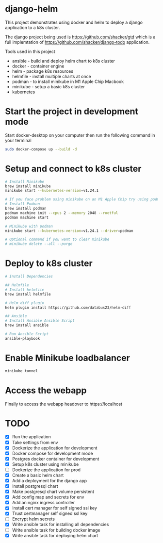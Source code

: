 # django-helm

This project demonstrates using docker and helm to deploy a django application to a k8s cluster.

The django project being used is https://github.com/shacker/gtd which is a full implemtation of https://github.com/shacker/django-todo application.

Tools used in this project
- ansible - build and deploy helm chart to k8s cluster
- docker - container engine
- helm - package k8s resources
- helmfile - install multiple charts at once
- podman - to install minikube in M1 Apple Chip Macbook
- minikube - setup a basic k8s cluster
- kubernetes

# Start the project in development mode

Start docker-desktop on your computer then run the following command in your terminal

```bash
sudo docker-compose up --build -d
```

# Setup and connect to k8s cluster
```bash
# Install Minikube
brew install minikube
minikube start --kubernetes-version=v1.24.1

# If you face problem using minikube on an M1 Apple Chip try using podman
# Install Podman
brew install podman
podman machine init --cpus 2 --memory 2048 --rootful
podman machine start

# Minikube with podman
minikube start --kubernetes-version=v1.24.1 --driver=podman

# Optional command if you want to clear minikube
# minikube delete --all --purge
```
# Deploy to k8s cluster
```bash
# Install Dependencies

## Helmfile
# Install helmfile
brew install helmfile

# Helm diff plugin
helm plugin install https://github.com/databus23/helm-diff

## Ansible
# Install Ansible Ansible Script
brew install ansible

# Run Ansible Script
ansible-playbook
```

# Enable Minikube loadbalancer
```bash
minikube tunnel
```

# Access the webapp
Finally to access the webapp headover to https://localhost

# TODO

- [x] Run the application
- [x] Take settings from env
- [x] Dockerize the application for development
- [x] Docker compose for development mode
- [x] Postgres docker container for development
- [x] Setup k8s cluster using minikube
- [ ] Dockerize the application for prod
- [x] Create a basic helm chart
- [x] Add a deployment for the django app
- [x] Install postgresql chart
- [x] Make postgresql chart volume persistent
- [x] Add config map and secrets for env
- [x] Add an nginx ingress controller
- [x] Install cert manager for self signed ssl key
- [x] Trust certmanager self signed ssl key
- [ ] Encrypt helm secrets
- [x] Write ansible task for installing all dependencies
- [ ] Write ansible task for building docker image
- [x] Write ansible task for deploying helm chart